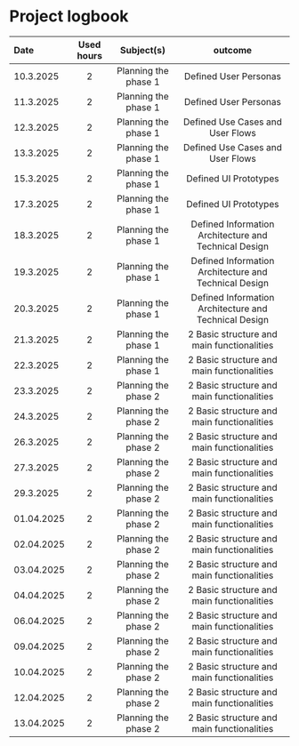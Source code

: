 # Project logbook

| Date  | Used hours | Subject(s) |  outcome |
| :---  |     :---:      |     :---:      |     :---:      |
| 10.3.2025 | 2 | Planning the phase 1  | Defined User Personas  |
| 11.3.2025 | 2 | Planning the phase 1  | Defined User Personas  |
| 12.3.2025 | 2 | Planning the phase 1  | Defined Use Cases and User Flows  |
| 13.3.2025 | 2 | Planning the phase 1  | Defined Use Cases and User Flows  |
| 15.3.2025 | 2 | Planning the phase 1  | Defined UI Prototypes |
| 17.3.2025 | 2 | Planning the phase 1  | Defined UI Prototypes |
| 18.3.2025 | 2 | Planning the phase 1  | Defined Information Architecture and Technical Design  |
| 19.3.2025 | 2 | Planning the phase 1  | Defined Information Architecture and Technical Design  |
| 20.3.2025 | 2 | Planning the phase 1  | Defined Information Architecture and Technical Design  |
| 21.3.2025 | 2 | Planning the phase 1  | 2 Basic structure and main functionalities  |
| 22.3.2025 | 2 | Planning the phase 1  | 2 Basic structure and main functionalities  |
| 23.3.2025 | 2 | Planning the phase 2  | 2 Basic structure and main functionalities  |
| 24.3.2025 | 2 | Planning the phase 2  | 2 Basic structure and main functionalities  |
| 26.3.2025 | 2 | Planning the phase 2  | 2 Basic structure and main functionalities  |
| 27.3.2025 | 2 | Planning the phase 2  | 2 Basic structure and main functionalities  |
| 29.3.2025 | 2 | Planning the phase 2  | 2 Basic structure and main functionalities  |
| 01.04.2025 | 2 | Planning the phase 2  | 2 Basic structure and main functionalities  |
| 02.04.2025 | 2 | Planning the phase 2  | 2 Basic structure and main functionalities  |
| 03.04.2025 | 2 | Planning the phase 2  | 2 Basic structure and main functionalities  |
| 04.04.2025 | 2 | Planning the phase 2  | 2 Basic structure and main functionalities  |
| 06.04.2025 | 2 | Planning the phase 2  | 2 Basic structure and main functionalities  |
| 09.04.2025 | 2 | Planning the phase 2  | 2 Basic structure and main functionalities  |
| 10.04.2025 | 2 | Planning the phase 2  | 2 Basic structure and main functionalities  |
| 12.04.2025 | 2 | Planning the phase 2  | 2 Basic structure and main functionalities  |
| 13.04.2025 | 2 | Planning the phase 2  | 2 Basic structure and main functionalities  |
